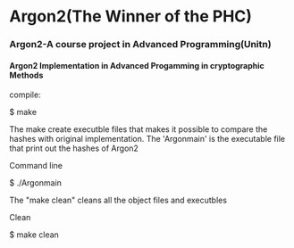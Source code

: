 # Argon2(The Winner of the PHC)
### Argon2-A course project in Advanced Programming(Unitn)


#### Argon2 Implementation in Advanced Progamming in cryptographic Methods

compile:

$ make

The make create executble files that makes it possible to compare the hashes with original implementation. The 'Argonmain' is the executable file that print out the hashes of Argon2

Command line

$ ./Argonmain

The "make clean" cleans all the object files and executbles

Clean

$ make clean
